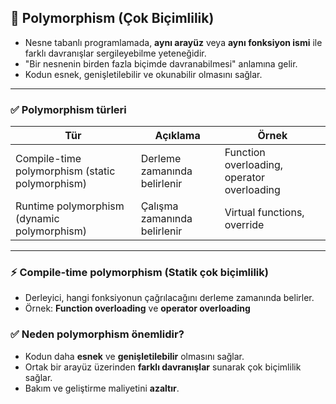 ## 🧩 Polymorphism (Çok Biçimlilik)

- Nesne tabanlı programlamada, **aynı arayüz** veya **aynı fonksiyon ismi** ile farklı davranışlar sergileyebilme yeteneğidir.
- "Bir nesnenin birden fazla biçimde davranabilmesi" anlamına gelir.
- Kodun esnek, genişletilebilir ve okunabilir olmasını sağlar.

---

### ✅ **Polymorphism türleri**

| Tür                 | Açıklama                                      | Örnek                                     |
|--------------------|-----------------------------------------------|------------------------------------------|
| Compile-time polymorphism (static polymorphism) | Derleme zamanında belirlenir                | Function overloading, operator overloading |
| Runtime polymorphism (dynamic polymorphism)   | Çalışma zamanında belirlenir                | Virtual functions, override               |

---

### ⚡ **Compile-time polymorphism (Statik çok biçimlilik)**
- Derleyici, hangi fonksiyonun çağrılacağını derleme zamanında belirler.
- Örnek: **Function overloading** ve **operator overloading**


### ✅ Neden polymorphism önemlidir?

- Kodun daha **esnek** ve **genişletilebilir** olmasını sağlar.
- Ortak bir arayüz üzerinden **farklı davranışlar** sunarak çok biçimlilik sağlar.
- Bakım ve geliştirme maliyetini **azaltır**.

